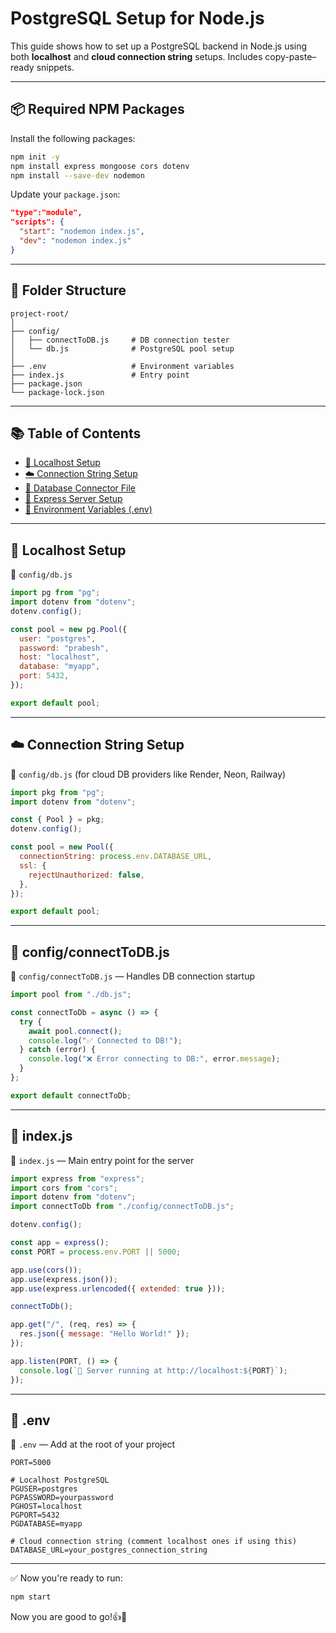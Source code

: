 
# PostgreSQL Setup for Node.js

This guide shows how to set up a PostgreSQL backend in Node.js using both **localhost** and **cloud connection string** setups. Includes copy-paste–ready snippets.

---

## 📦 Required NPM Packages

Install the following packages:

```bash
npm init -y
npm install express mongoose cors dotenv
npm install --save-dev nodemon
```

Update your `package.json`:

```json
"type":"module",
"scripts": {
  "start": "nodemon index.js",
  "dev": "nodemon index.js"
}
```

---

## 📁 Folder Structure

```
project-root/
│
├── config/
│   ├── connectToDB.js     # DB connection tester
│   └── db.js              # PostgreSQL pool setup
│
├── .env                   # Environment variables
├── index.js               # Entry point
├── package.json
└── package-lock.json
```

---

## 📚 Table of Contents

- [🔌 Localhost Setup](#localhost-setup)
- [☁️ Connection String Setup](#connection-string-setup)
- [🧠 Database Connector File](#configdbjs)
- [🚀 Express Server Setup](#indexjs)
- [🔐 Environment Variables (.env)](#env)

---

## 🔌 Localhost Setup

📄 `config/db.js`

```js
import pg from "pg";
import dotenv from "dotenv";
dotenv.config();

const pool = new pg.Pool({
  user: "postgres",
  password: "prabesh",
  host: "localhost",
  database: "myapp",
  port: 5432,
});

export default pool;
```

---

## ☁️ Connection String Setup

📄 `config/db.js` (for cloud DB providers like Render, Neon, Railway)

```js
import pkg from "pg";
import dotenv from "dotenv";

const { Pool } = pkg;
dotenv.config();

const pool = new Pool({
  connectionString: process.env.DATABASE_URL,
  ssl: {
    rejectUnauthorized: false,
  },
});

export default pool;
```

---

## 🧠 config/connectToDB.js

📄 `config/connectToDB.js` — Handles DB connection startup

```js
import pool from "./db.js";

const connectToDb = async () => {
  try {
    await pool.connect();
    console.log("✅ Connected to DB!");
  } catch (error) {
    console.log("❌ Error connecting to DB:", error.message);
  }
};

export default connectToDb;
```

---

## 🚀 index.js

📄 `index.js` — Main entry point for the server

```js
import express from "express";
import cors from "cors";
import dotenv from "dotenv";
import connectToDb from "./config/connectToDB.js";

dotenv.config();

const app = express();
const PORT = process.env.PORT || 5000;

app.use(cors());
app.use(express.json());
app.use(express.urlencoded({ extended: true }));

connectToDb();

app.get("/", (req, res) => {
  res.json({ message: "Hello World!" });
});

app.listen(PORT, () => {
  console.log(`🚀 Server running at http://localhost:${PORT}`);
});
```

---

## 🔐 .env

📄 `.env` — Add at the root of your project

```env
PORT=5000

# Localhost PostgreSQL
PGUSER=postgres
PGPASSWORD=yourpassword
PGHOST=localhost
PGPORT=5432
PGDATABASE=myapp

# Cloud connection string (comment localhost ones if using this)
DATABASE_URL=your_postgres_connection_string
```

---

✅ Now you're ready to run:

```bash
npm start
```

Now you are good to go!👍🎉
